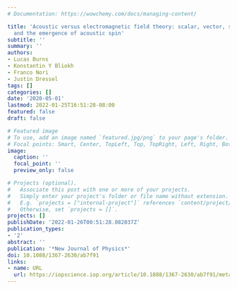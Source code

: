 ```yaml
---
# Documentation: https://wowchemy.com/docs/managing-content/

title: 'Acoustic versus electromagnetic field theory: scalar, vector, spinor representations
  and the emergence of acoustic spin'
subtitle: ''
summary: ''
authors:
- Lucas Burns
- Konstantin Y Bliokh
- Franco Nori
- Justin Dressel
tags: []
categories: []
date: '2020-05-01'
lastmod: 2022-01-25T16:51:28-08:00
featured: false
draft: false

# Featured image
# To use, add an image named `featured.jpg/png` to your page's folder.
# Focal points: Smart, Center, TopLeft, Top, TopRight, Left, Right, BottomLeft, Bottom, BottomRight.
image:
  caption: ''
  focal_point: ''
  preview_only: false

# Projects (optional).
#   Associate this post with one or more of your projects.
#   Simply enter your project's folder or file name without extension.
#   E.g. `projects = ["internal-project"]` references `content/project/deep-learning/index.md`.
#   Otherwise, set `projects = []`.
projects: []
publishDate: '2022-01-26T00:51:28.082037Z'
publication_types:
- '2'
abstract: ''
publication: '*New Journal of Physics*'
doi: 10.1088/1367-2630/ab7f91
links:
- name: URL
  url: https://iopscience.iop.org/article/10.1088/1367-2630/ab7f91/meta
---
```

